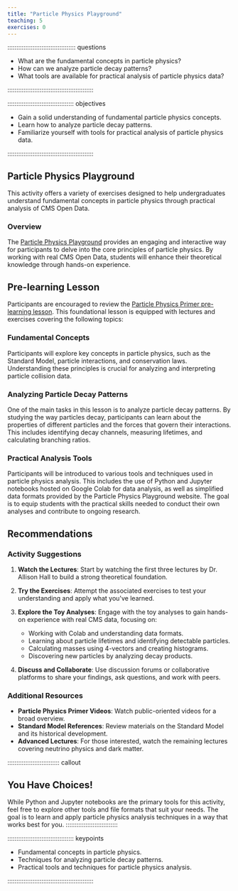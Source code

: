 ```yaml
---
title: "Particle Physics Playground"
teaching: 5
exercises: 0
---
```


:::::::::::::::::::::::::::::::::::::: questions 

- What are the fundamental concepts in particle physics?
- How can we analyze particle decay patterns?
- What tools are available for practical analysis of particle physics data?

::::::::::::::::::::::::::::::::::::::::::::::::

::::::::::::::::::::::::::::::::::::: objectives

- Gain a solid understanding of fundamental particle physics concepts.
- Learn how to analyze particle decay patterns.
- Familiarize yourself with tools for practical analysis of particle physics data.

::::::::::::::::::::::::::::::::::::::::::::::::

## Particle Physics Playground

This activity offers a variety of exercises designed to help undergraduates understand fundamental concepts in particle physics through practical analysis of CMS Open Data.

### Overview

The [Particle Physics Playground](https://sites.google.com/siena.edu/particle-physics-playground/home) provides an engaging and interactive way for participants to delve into the core principles of particle physics. By working with real CMS Open Data, students will enhance their theoretical knowledge through hands-on experience.

## Pre-learning Lesson

Participants are encouraged to review the [Particle Physics Primer pre-learning lesson](https://cms-opendata-workshop.github.io/workshop2024-lesson-particle-physics-primer/instructor/index.html). This foundational lesson is equipped with lectures and exercises covering the following topics:

### Fundamental Concepts

Participants will explore key concepts in particle physics, such as the Standard Model, particle interactions, and conservation laws. Understanding these principles is crucial for analyzing and interpreting particle collision data.

### Analyzing Particle Decay Patterns

One of the main tasks in this lesson is to analyze particle decay patterns. By studying the way particles decay, participants can learn about the properties of different particles and the forces that govern their interactions. This includes identifying decay channels, measuring lifetimes, and calculating branching ratios.

### Practical Analysis Tools

Participants will be introduced to various tools and techniques used in particle physics analysis. This includes the use of Python and Jupyter notebooks hosted on Google Colab for data analysis, as well as simplified data formats provided by the Particle Physics Playground website. The goal is to equip students with the practical skills needed to conduct their own analyses and contribute to ongoing research.

## Recommendations

### Activity Suggestions

1. **Watch the Lectures**: Start by watching the first three lectures by Dr. Allison Hall to build a strong theoretical foundation.
2. **Try the Exercises**: Attempt the associated exercises to test your understanding and apply what you've learned.
3. **Explore the Toy Analyses**: Engage with the toy analyses to gain hands-on experience with real CMS data, focusing on:
   - Working with Colab and understanding data formats.
   - Learning about particle lifetimes and identifying detectable particles.
   - Calculating masses using 4-vectors and creating histograms.
   - Discovering new particles by analyzing decay products.

4. **Discuss and Collaborate**: Use discussion forums or collaborative platforms to share your findings, ask questions, and work with peers.

### Additional Resources


- **Particle Physics Primer Videos**: Watch public-oriented videos for a broad overview.
- **Standard Model References**: Review materials on the Standard Model and its historical development.
- **Advanced Lectures**: For those interested, watch the remaining lectures covering neutrino physics and dark matter.

::::::::::::::::::::::::::::: callout
## You Have Choices!

While Python and Jupyter notebooks are the primary tools for this activity, feel free to explore other tools and file formats that suit your needs. The goal is to learn and apply particle physics analysis techniques in a way that works best for you.
:::::::::::::::::::::::::::::

::::::::::::::::::::::::::::::::::::: keypoints 

- Fundamental concepts in particle physics.
- Techniques for analyzing particle decay patterns.
- Practical tools and techniques for particle physics analysis.

::::::::::::::::::::::::::::::::::::::::::::::::
